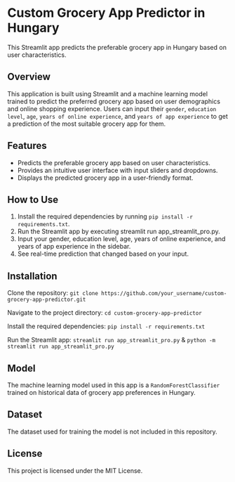 # Custom Grocery App Predictor in Hungary
This Streamlit app predicts the preferable grocery app in Hungary based on user characteristics.

## Overview
This application is built using Streamlit and a machine learning model trained to predict the preferred grocery app based on user demographics and online shopping experience. 
Users can input their `gender`, `education level`, `age`, `years of online experience`, and `years of app experience` to get a prediction of the most suitable grocery app for them.

## Features
- Predicts the preferable grocery app based on user characteristics.
- Provides an intuitive user interface with input sliders and dropdowns.
- Displays the predicted grocery app in a user-friendly format.

## How to Use
1. Install the required dependencies by running `pip install -r requirements.txt`.
2. Run the Streamlit app by executing streamlit run app_streamlit_pro.py.
3. Input your gender, education level, age, years of online experience, and years of app experience in the sidebar.
4. See real-time prediction that changed based on your input.

## Installation
Clone the repository:
`git clone https://github.com/your_username/custom-grocery-app-predictor.git`

Navigate to the project directory:
`cd custom-grocery-app-predictor`

Install the required dependencies:
`pip install -r requirements.txt`

Run the Streamlit app:
`streamlit run app_streamlit_pro.py` & `python -m streamlit run app_streamlit_pro.py`

## Model
The machine learning model used in this app is a `RandomForestClassifier` trained on historical data of grocery app preferences in Hungary.

## Dataset
The dataset used for training the model is not included in this repository.

## License
This project is licensed under the MIT License.
